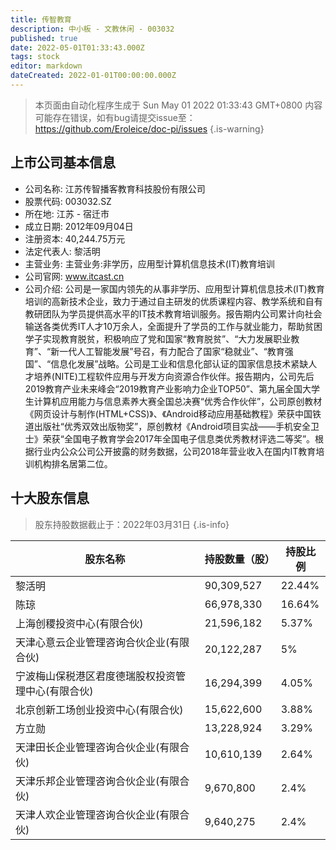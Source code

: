 ```yaml
---
title: 传智教育
description: 中小板 - 文教休闲 - 003032
published: true
date: 2022-05-01T01:33:43.000Z
tags: stock
editor: markdown
dateCreated: 2022-01-01T00:00:00.000Z
---
```


> 本页面由自动化程序生成于 Sun May 01 2022 01:33:43 GMT+0800
> 内容可能存在错误，如有bug请提交issue至：https://github.com/Eroleice/doc-pi/issues
{.is-warning}

## 上市公司基本信息
- 公司名称: 江苏传智播客教育科技股份有限公司
- 股票代码: 003032.SZ
- 所在地: 江苏 - 宿迁市
- 成立日期: 2012年09月04日
- 注册资本: 40,244.75万元
- 法定代表人: 黎活明
- 主营业务: 主营业务:非学历，应用型计算机信息技术(IT)教育培训
- 公司官网: www.itcast.cn
- 公司介绍: 公司是一家国内领先的从事非学历、应用型计算机信息技术(IT)教育培训的高新技术企业，致力于通过自主研发的优质课程内容、教学系统和自有教研团队为学员提供高水平的IT技术教育培训服务。报告期内公司累计向社会输送各类优秀IT人才10万余人，全面提升了学员的工作与就业能力，帮助贫困学子实现教育脱贫，积极响应了党和国家“教育脱贫”、“大力发展职业教育”、“新一代人工智能发展”号召，有力配合了国家“稳就业”、“教育强国”、“信息化发展”战略。公司是工业和信息化部认证的国家信息技术紧缺人才培养(NITE)工程软件应用与开发方向资源合作伙伴。报告期内，公司先后2019教育产业未来峰会“2019教育产业影响力企业TOP50”、第九届全国大学生计算机应用能力与信息素养大赛全国总决赛“优秀合作伙伴”，公司原创教材《网页设计与制作(HTML+CSS)》、《Android移动应用基础教程》荣获中国铁道出版社“优秀双效出版物奖”，原创教材《Android项目实战——手机安全卫士》荣获“全国电子教育学会2017年全国电子信息类优秀教材评选二等奖”。根据行业内公众公司公开披露的财务数据，公司2018年营业收入在国内IT教育培训机构排名居第二位。


## 十大股东信息
> 股东持股数据截止于：2022年03月31日
{.is-info}

| 股东名称 | 持股数量（股） | 持股比例 |
| --- | --- | --- |
| 黎活明 | 90,309,527 | 22.44% |
| 陈琼 | 66,978,330 | 16.64% |
| 上海创稷投资中心(有限合伙) | 21,596,182 | 5.37% |
| 天津心意云企业管理咨询合伙企业(有限合伙) | 20,122,287 | 5% |
| 宁波梅山保税港区君度德瑞股权投资管理中心(有限合伙) | 16,294,399 | 4.05% |
| 北京创新工场创业投资中心(有限合伙) | 15,622,600 | 3.88% |
| 方立勋 | 13,228,924 | 3.29% |
| 天津田长企业管理咨询合伙企业(有限合伙) | 10,610,139 | 2.64% |
| 天津乐邦企业管理咨询合伙企业(有限合伙) | 9,670,800 | 2.4% |
| 天津人欢企业管理咨询合伙企业(有限合伙) | 9,640,275 | 2.4% |




